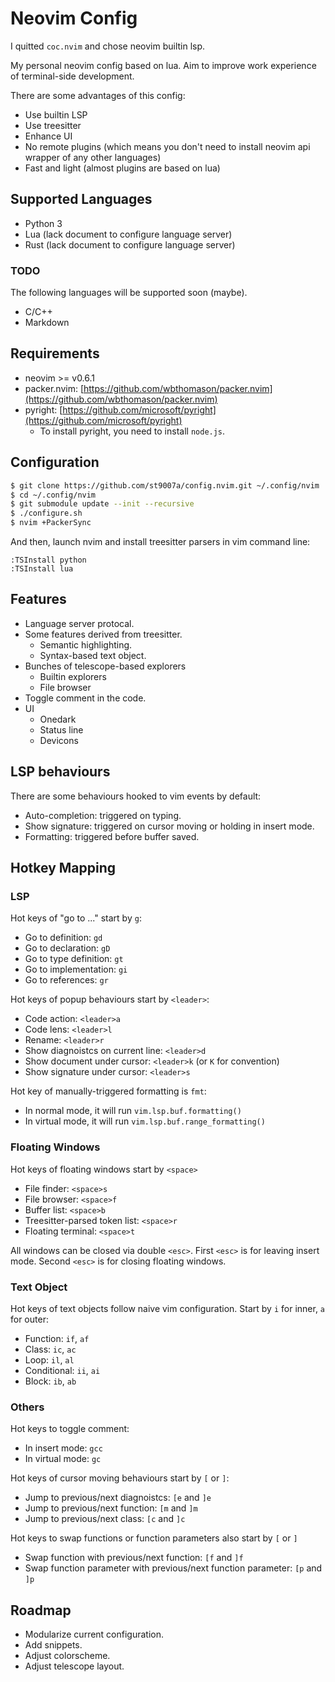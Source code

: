# Neovim Config

I quitted `coc.nvim` and chose neovim builtin lsp.

My personal neovim config based on lua.
Aim to improve work experience of terminal-side development.

There are some advantages of this config:
- Use builtin LSP
- Use treesitter
- Enhance UI
- No remote plugins (which means you don't need to install neovim api wrapper of any other languages)
- Fast and light (almost plugins are based on lua)

## Supported Languages

- Python 3
- Lua (lack document to configure language server)
- Rust (lack document to configure language server)

### TODO

The following languages will be supported soon (maybe).

- C/C++
- Markdown

## Requirements

- neovim >= v0.6.1
- packer.nvim: [https://github.com/wbthomason/packer.nvim](https://github.com/wbthomason/packer.nvim)
- pyright: [https://github.com/microsoft/pyright](https://github.com/microsoft/pyright)
  - To install pyright, you need to install `node.js`.

## Configuration

```bash
$ git clone https://github.com/st9007a/config.nvim.git ~/.config/nvim
$ cd ~/.config/nvim
$ git submodule update --init --recursive
$ ./configure.sh
$ nvim +PackerSync
```

And then, launch nvim and install treesitter parsers in vim command line:

```
:TSInstall python
:TSInstall lua
```

## Features

- Language server protocal.
- Some features derived from treesitter.
  - Semantic highlighting.
  - Syntax-based text object.
- Bunches of telescope-based explorers
  - Builtin explorers
  - File browser
- Toggle comment in the code.
- UI
  - Onedark
  - Status line
  - Devicons


## LSP behaviours

There are some behaviours hooked to vim events by default:

- Auto-completion: triggered on typing.
- Show signature: triggered on cursor moving or holding in insert mode.
- Formatting: triggered before buffer saved.


## Hotkey Mapping

### LSP

Hot keys of "go to ..." start by `g`:

- Go to definition: `gd`
- Go to declaration: `gD`
- Go to type definition: `gt`
- Go to implementation: `gi`
- Go to references: `gr`

Hot keys of popup behaviours start by `<leader>`:

- Code action: `<leader>a`
- Code lens: `<leader>l`
- Rename: `<leader>r`
- Show diagnoistcs on current line: `<leader>d`
- Show document under cursor: `<leader>k`  (or `K` for convention)
- Show signature under cursor: `<leader>s`

Hot key of manually-triggered formatting is `fmt`:

- In normal mode, it will run `vim.lsp.buf.formatting()`
- In virtual mode, it will run `vim.lsp.buf.range_formatting()`

### Floating Windows

Hot keys of floating windows start by `<space>`

- File finder: `<space>s`
- File browser: `<space>f`
- Buffer list: `<space>b`
- Treesitter-parsed token list: `<space>r`
- Floating terminal: `<space>t`

All windows can be closed via double `<esc>`.
First `<esc>` is for leaving insert mode.
Second `<esc>` is for closing floating windows.


### Text Object

Hot keys of text objects follow naive vim configuration. Start by `i` for inner, `a` for outer:

- Function: `if`, `af`
- Class: `ic`, `ac`
- Loop: `il`, `al`
- Conditional: `ii`, `ai`
- Block: `ib`, `ab`


### Others

Hot keys to toggle comment:

- In insert mode: `gcc`
- In virtual mode: `gc`

Hot keys of cursor moving behaviours start by `[` or `]`:

- Jump to previous/next diagnoistcs: `[e` and `]e`
- Jump to previous/next function: `[m` and `]m`
- Jump to previous/next class: `[c` and `]c`

Hot keys to swap functions or function parameters also start by `[` or `]`

- Swap function with previous/next function: `[f` and `]f`
- Swap function parameter with previous/next function parameter: `[p` and `]p`


## Roadmap

- Modularize current configuration.
- Add snippets.
- Adjust colorscheme.
- Adjust telescope layout.
